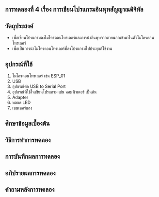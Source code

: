 ## การทดลองที่ 4 เรื่อง การเขียนโปรแกรมอินพุทสัญญาณดิจิทัล

## วัตถุประสงค์
*  เพื่อเขียนโปรแกรมลงไมโครคอนโทรเลอร์และการนำอินพุทจากภายนอกเข้ามาในตัวไมโครคอนโทรเลอร์
*  เพื่อเป็นการนำไมโครคอนโทรเลอร์ที่ลงโปรแกรมไปประยุกต์ใช้งาน

## อุปกรณ์ที่ใช้
1.	ไมโครคอนโทรเลอร์ เช่น  ESP_01
2.	USB
3.	อุปกรณ์ต่อ USB to Serial Port
4.	อุปกรณ์ที่ใช้ในเขียนโปรแกรม เช่น คอมพิวเตอร์ เป็นต้น
5.	Adapter
6.	หลอด LED 
7.	เซนเซอร์แสง

## ศึกษาข้อมูลเบื้องต้น

## วิธีการทำการทดลอง 

## การบันทึกผลการทดลอง

## อภิปรายผลการทดลอง

## คำถามหลังการทดลอง 
